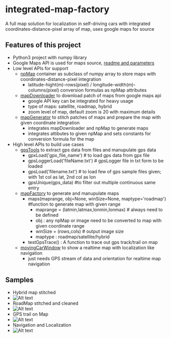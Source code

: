 # integrated-map-factory
A full map solution for localization in self-driving cars with integrated coordinates-distance-pixel array of map, uses google maps for source

## Features of this project
* Python3 project with numpy library
* Google Maps API is used for maps source, [readme and parameters](googleMaps.md)
* Low level APIs for support
  * [npMap](npMap.py) container as subclass of numpy array to store maps with coordinates-distance-pixel integration
    * latitude-hight(m)-rows(pixel) / longitude-width(m)-columns(pixel) conversion formulas as npMap attributes
  * [mapDownloader](mapDownloader.py) to download patch of maps from google maps api
    * google API key can be integrated for heavy usage
    * type of maps: satellite, roadmap, hybrid 
    * zoom level of map, default zoom is 20 with maximum details
  * [mapGenerator](mapGenerator.py) to stitch patches of maps and prepare the map with given coordinate integration
    * integrates mapDownloader and npMap to generate maps 
    * integrates attibutes to given npMap and sets constants for conversion formula for the map
* High level APIs to build use cases
  * [gpsTools](gpsTools.py) to extract gps data from files and manupulate gps data
    * gpxLoad('gpx_file_name')  # to load gps data from gpx file
    * gpsLoggerLoad('fileName.txt') # gpsLogger file in txt form to be loaded
    * gpsLoad('filename.txt') # to load few of gps sample files given; with 1st col as lat, 2nd col as lon
    * gpsUnique(gps_data) #to filter out multiple continuous same entry
  * [mapFactory](mapFactory.py) to generate and manupulate maps
    * maps(maprange, obj=None, winSize=None, maptype='roadmap') #function to generate map with given range
      * maprange = (latmin,latmax,lonmin,lonmax) # always need to be defined
      * obj : any npMap or image need to be converted to map with given coordinate range    
      * winSize = (rows,cols) # output image size
      * maptype : roadmap/satellite/hybrid
    * testGpsTrace() : A function to trace out gps track/trail on map
  * [movingCarWindow](movingCarWindow.py) to show a realtime map with localization like navigation
    * just needs GPS stream of data and orientation for realtime map navigation
  

## Samples

* Hybrid map stitched
* ![Alt text](hybrid.png?raw=true)
* RoadMap stitched and cleaned
* ![Alt text](roadmap.png?raw=true)
* GPS trail on Map
* ![Alt text](gpsTrail.png?raw=true)
* Navigation and Localization
* ![Alt text](navigation.png?raw=true)



